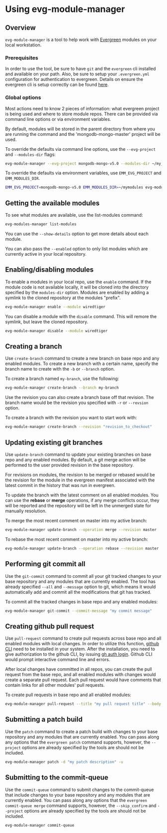 # Using evg-module-manager

## Overview

`evg-module-manager` is a tool to help work with [Evergreen](https://github.com/evergreen-ci/evergreen)
modules on your local workstation.

### Prerequisites

In order to use the tool, be sure to have `git` and the `evergreen` cli installed and available
on your path. Also, be sure to setup your `.evergreen.yml` configuration for authentication to
evergreen. Details on ensure the evergreen cli is setup correctly can be found
[here](https://github.com/evergreen-ci/evergreen/wiki/Using-the-Command-Line-Tool#downloading-the-command-line-tool).

### Global options

Most actions need to know 2 pieces of information: what evergreen project is being used and where
to store module repos. There can be provided via command line options or via environment variables.

By default, modules will be stored in the parent directory from where you are running the command
and the 'mongodb-mongo-master' project will be used.

To override the defaults via command line options, use the `--evg-project` and `--modules-dir` flags:

```bash
evg-module-manager --evg-project mongodb-mongo-v5.0 --modules-dir ~/my_modules ...
```

To override the defaults via environment variables, use `EMM_EVG_PROJECT` and `EMM_MODULES_DIR`.

```bash
EMM_EVG_PROJECT=mongodb-mongo-v5.0 EMM_MODULES_DIR=~/mymodules evg-module-manager ...
```

## Getting the available modules

To see what modules are available, use the list-modules command:

```bash
evg-modules-manager list-modules
```

You can use the `--show-details` option to get more details about each module.

You can also pass the `--enabled` option to only list modules which are currently active in your
local repository.

## Enabling/disabling modules

To enable a modules in your local repo, use the `enable` command. If the module code is not
available locally, it will be cloned into the directory specified by the `modules-dir` option.
Modules are enabled by adding a symlink to the cloned repository at the modules "prefix".

```bash
evg-module-manager enable --module wiredtiger
```

You can disable a module with the `disable` command. This will remore the symlink, but leave
the cloned repository.

```bash
evg-module-manager disable --module wiredtiger
```

## Creating a branch

Use `create-branch` command to create a new branch on base repo and any enabled modules.
To create a new branch with a certain name,
specify the branch name to create with the `-b` or `--branch` option.

To create a branch named `my-branch`, use the following:
```bash
evg-module-manager create-branch --branch my-branch
```

Use the revision you can also create a branch base off that revision. The branch name would
be the revision you specified with `-r` or `--revsion` option.

To create a branch with the revision you want to start work with:
```bash
evg-module-manager create-branch --revision "revision_to_checkout"
```




## Updating existing git branches

Use `update-branch` command to update your existing branches on base repo and any enabled modules.
By default, a git merge action will be performed to the user provided revision
in the base repository.

For revisions on modules, the revision to be merged or rebased would be the
revision for the module in the evergreen manifest associated with the latest commit in the history that
was run in evergreen.

To update the branch with the latest comment on all enabled modules. You can use the **rebase** or
**merge** operations, if any merge conflicts occur, they will be reported and
the repository will be left in the unmerged state for manually resolution.

To merge the most recent comment on master into my active branch:
```bash
evg-module-manager update-branch --operation merge --revision master
```

To rebase the most recent comment on master into my active branch:
```bash
evg-module-manager update-branch --operation rebase --revision master
```

## Performing git commit all

Use the `git-commit` command to commit all your git tracked changes to your base repository and any
modules that are currently enabled. The tool has already specified `--all` and `--message` option to git, which means
it would automatically add and commit all the modifications that git has tracked.

To commit all the tracked changes in base repo and any enabled modules:
```bash
evg-module-manager git-commit --commit-message "my commit message"
```

## Creating github pull request

Use `pull-request` command to create pull requests across base repo and all enabled modules with local changes.
In order to utilize this function, [github CLI](https://cli.github.com/) need to be installed
in your system. After the installation, you need to give authorization to the github CLI, by issuing
[gh auth login](https://cli.github.com/manual/gh_auth_login). Github CLI would prompt interactive command
line and errors.

After local changes have committed in all repos, you can create the pull request from the base repo, and all
enabled modules with changes would create a separate pull request. Each pull request would have comments that
contain links for all other modules' pull requests.

To create pull requests in base repo and all enabled modules:
```bash
evg-module-manager pull-request --title "my pull request title" --body "my pull request body"
```

## Submitting a patch build

Use the `patch` command to create a patch build with changes to your base repository and any
modules that are currently enabled. You can pass along any options that the `evergreen patch`
command supports, however, the `--project` options are already specified
by the tools are should not be included.

```bash
evg-module-manager patch -d "my patch description" -u
```

## Submitting to the commit-queue

Use the `commit-queue` command to submit changes to the commit-queue that include changes to
your base repository and any modules that are currently enabled. You can pass along any
options that the `evergreen commit-queue merge` command supports, however, the
`--skip_confirm` and `--project` options are already specified by the tools are should not
be included.

```bash
evg-module-manager commit-queue
```

